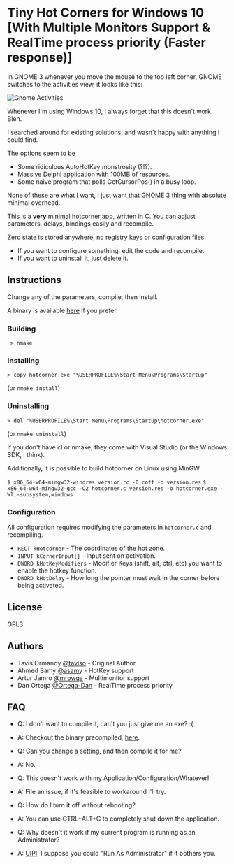 # Tiny Hot Corners for Windows 10 [With Multiple Monitors Support & RealTime process priority (Faster response)]

In GNOME 3 whenever you move the mouse to the top left corner, GNOME switches to the activities view, it looks like this:

 ![Gnome Activities](https://www.gnome.org/wp-content/uploads/2016/03/window-selection-3.20-420x236.png)

Whenever I'm using Windows 10, I always forget that this doesn't work. Bleh.

I searched around for existing solutions, and wasn't happy with anything I could find.

The options seem to be

 * Some ridiculous AutoHotKey monstrosity (?!?).
 * Massive Delphi application with 100MB of resources.
 * Some naive program that polls GetCursorPos() in a busy loop.

None of these are what I want, I just want that GNOME 3 thing with absolute minimal overhead.

This is a **very** minimal hotcorner app, written in C. You can adjust parameters, delays, bindings easily and recompile.

Zero state is stored anywhere, no registry keys or configuration files.

- If you want to configure something, edit the code and recompile.
- If you want to uninstall it, just delete it.

## Instructions

Change any of the parameters, compile, then install.

A binary is available [here](https://github.com/Ortega-Dan/hotcorner/tree/master/Compiled) if you prefer.

### Building

` > nmake`

### Installing

`> copy hotcorner.exe "%USERPROFILE%\Start Menu\Programs\Startup"`

(or `nmake install`)

### Uninstalling

 `> del "%USERPROFILE%\Start Menu\Programs\Startup\hotcorner.exe"`

(or `nmake uninstall`)

If you don't have cl or nmake, they come with Visual Studio (or the Windows SDK, I think).

Additionally, it is possible to build hotcorner on Linux using MinGW.

 `$ x86_64-w64-mingw32-windres version.rc -O coff -o version.res`
 `$ x86_64-w64-mingw32-gcc -O2 hotcorner.c version.res -o hotcorner.exe -Wl,-subsystem,windows`


### Configuration

All configuration requires modifying the parameters in `hotcorner.c` and recompiling.

* `RECT kHotcorner` - The coordinates of the hot zone.
* `INPUT kCornerInput[]` - Input sent on activation.
* `DWORD kHotKeyModifiers` - Modifier Keys (shift, alt, ctrl, etc) you want to enable the hotkey function.
* `DWORD kHotDelay` - How long the pointer must wait in the corner before being activated.

## License

GPL3

## Authors

* Tavis Ormandy [@taviso](https://github.com/taviso/) - Original Author
* Ahmed Samy [@asamy](https://github.com/asamy) - HotKey support
* Artur Jamro [@mrowqa](https://github.com/mrowqa) - Multimonitor support
* Dan Ortega [@Ortega-Dan](https://github.com/Ortega-Dan) - RealTime process priority


## FAQ

* Q: I don't want to compile it, can't you just give me an exe? :(
* A: Checkout the binary precompiled, [here](https://github.com/Ortega-Dan/hotcorner/tree/master/Compiled).


* Q: Can you change a setting, and then compile it for me?
* A: No.


* Q: This doesn't work with my Application/Configuration/Whatever!
* A: File an issue, if it's feasible to workaround I'll try.


* Q: How do I turn it off without rebooting?
* A: You can use CTRL+ALT+C to completely shut down the application.

* Q: Why doesn't it work if my current program is running as an Administrator?
* A: [UIPI](https://en.wikipedia.org/wiki/User_Interface_Privilege_Isolation). I suppose you could "Run As Administrator" if it bothers you.
